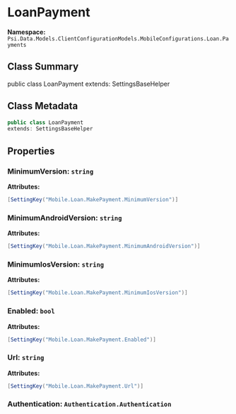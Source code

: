 # LoanPayment

**Namespace:** `Psi.Data.Models.ClientConfigurationModels.MobileConfigurations.Loan.Payments`

## Class Summary

public class LoanPayment
extends: SettingsBaseHelper

## Class Metadata

```typescript
public class LoanPayment
extends: SettingsBaseHelper
```

## Properties

### MinimumVersion: `string`

**Attributes:**
```csharp
[SettingKey("Mobile.Loan.MakePayment.MinimumVersion")]
```

### MinimumAndroidVersion: `string`

**Attributes:**
```csharp
[SettingKey("Mobile.Loan.MakePayment.MinimumAndroidVersion")]
```

### MinimumIosVersion: `string`

**Attributes:**
```csharp
[SettingKey("Mobile.Loan.MakePayment.MinimumIosVersion")]
```

### Enabled: `bool`

**Attributes:**
```csharp
[SettingKey("Mobile.Loan.MakePayment.Enabled")]
```

### Url: `string`

**Attributes:**
```csharp
[SettingKey("Mobile.Loan.MakePayment.Url")]
```

### Authentication: `Authentication.Authentication`
